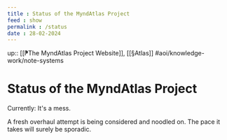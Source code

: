 ```yaml
---
title : Status of the MyndAtlas Project
feed : show
permalink : /status
date : 28-02-2024
---
```

up:: [[⁋The MyndAtlas Project Website]], [[§Atlas]]
#aoi/knowledge-work/note-systems
# Status of the MyndAtlas Project

Currently: It's a mess.

 A fresh overhaul attempt is being considered and noodled on. The pace it takes will surely be sporadic.

<!-- Previous text: 
I've made a couple of attempts at moving this in a useful direction and I didn't get far enough with any of them to recommend spending much time here at this point. 

The experiment continues behind the scenes. I'm hoping that more of it will be reflected here before too long. I make no promises.


After a failed experiment with an upgrade I discovered that I prefer where I've ended up with this website. That's the nature of it sometimes, I suppose.


- I followed the instructions I found in the [Jekyll Garden](https://jekyll-garden.github.io) [How To](https://jekyll-garden.github.io/post/how-to) page.
- I have been using Obsidian Sync to get everything between devices which is working well, as ever.
- The Notes Feed seems to be working.
- I have been tweaking the code and adding things to move it in the direction I'm aiming for, just like I would "working in" my own note-system.
- I have been editing HTML directly on the github website from the iPad because there's something that keeps tripping me up about Working Copy and this is easier/faster than figuring it out, for now. This is a bad idea and I need to find an alternative - it's far more difficult to revert changes than I would like this way.
-->

